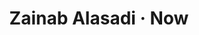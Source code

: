 ---
title:        "Zainab Alasadi · Now"
catchy-title: "What am I up to now, you ask?"
image:        "../assets/images/2150/2150_book_binding.jpg"
categories:   misc
layout:       post
slug:         "now"
weight:       2
---